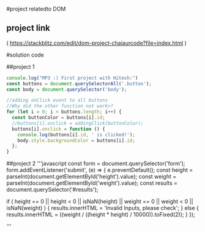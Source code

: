 #project relatedto DOM

## project link

(
    https://stackblitz.com/edit/dom-project-chaiaurcode?file=index.html
)

#solution code

##project 1

```javascript
console.log("MP3 :) First project with Hitesh:")
const buttons = document.querySelectorAll('.button');
const body = document.querySelector('body');

//adding onClick event to all buttons
//Why did the other function not work>?
for (let i = 0; i < buttons.length; i++) {
  const buttonColor = buttons[i].id;
  //buttons[i].onclick = addingClick(buttonColor);
  buttons[i].onclick = function () {
    console.log(buttons[i].id, ' is clicked!');
    body.style.backgroundColor = buttons[i].id;
  };
}


```


##project 2
'''javascript
const form = document.querySelector('form');
form.addEventListener('submit', (e) => {
  e.preventDefault();
  const height = parseInt(document.getElementById('height').value);
  const weight = parseInt(document.getElementById('weight').value);
  const results = document.querySelector('#results');

  if (
    height == 0 ||
    height < 0 ||
    isNaN(height) ||
    weight == 0 ||
    weight < 0 ||
    isNaN(weight)
  ) {
    results.innerHTML = 'Invalid Inputs, please check';
  } else {
    results.innerHTML = ((weight / ((height * height) / 10000)).toFixed(2));
  }
});

'''